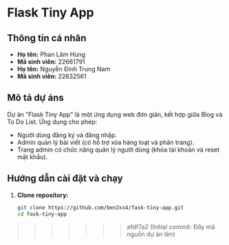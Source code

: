 # Flask Tiny App

## Thông tin cá nhân
- **Họ tên:** Phan Lâm Hùng
- **Mã sinh viên:** 22661791
- **Họ tên:** Nguyễn Đinh Trung Nam
- **Mã sinh viên:** 22632561
## Mô tả dự áns
Dự án "Flask Tiny App" là một ứng dụng web đơn giản, kết hợp giữa Blog và To Do List. Ứng dụng cho phép:
- Người dùng đăng ký và đăng nhập.
- Admin quản lý bài viết (có hỗ trợ xóa hàng loạt và phân trang).
- Trang admin có chức năng quản lý người dùng (khóa tài khoản và reset mật khẩu).

## Hướng dẫn cài đặt và chạy
1. **Clone repository:**
   ```bash
   git clone https://github.com/ben2xx4/fask-tiny-app.git
   cd fask-tiny-app
>>>>>>> afdf7a2 (Initial commit: Đẩy mã nguồn dự án lên)
